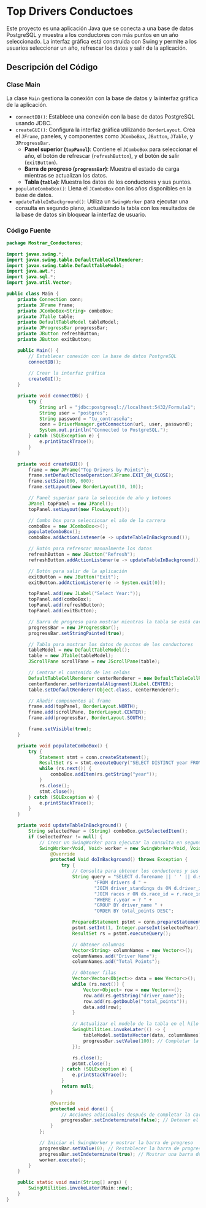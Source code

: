 # Top Drivers Conductoes

Este proyecto es una aplicación Java que se conecta a una base de datos PostgreSQL y muestra a los conductores con más puntos en un año seleccionado. La interfaz gráfica está construida con Swing y permite a los usuarios seleccionar un año, refrescar los datos y salir de la aplicación.

## Descripción del Código

### Clase Main

La clase `Main` gestiona la conexión con la base de datos y la interfaz gráfica de la aplicación.

- `connectDB()`: Establece una conexión con la base de datos PostgreSQL usando JDBC.
- `createGUI()`: Configura la interfaz gráfica utilizando `BorderLayout`. Crea el `JFrame`, paneles, y componentes como `JComboBox`, `JButton`, `JTable`, y `JProgressBar`.
  - **Panel superior (`topPanel`)**: Contiene el `JComboBox` para seleccionar el año, el botón de refrescar (`refreshButton`), y el botón de salir (`exitButton`).
  - **Barra de progreso (`progressBar`)**: Muestra el estado de carga mientras se actualizan los datos.
  - **Tabla (`table`)**: Muestra los datos de los conductores y sus puntos.
- `populateComboBox()`: Llena el `JComboBox` con los años disponibles en la base de datos.
- `updateTableInBackground()`: Utiliza un `SwingWorker` para ejecutar una consulta en segundo plano, actualizando la tabla con los resultados de la base de datos sin bloquear la interfaz de usuario.

### Código Fuente

```java
package Mostrar_Conductores;

import javax.swing.*;
import javax.swing.table.DefaultTableCellRenderer;
import javax.swing.table.DefaultTableModel;
import java.awt.*;
import java.sql.*;
import java.util.Vector;

public class Main {
    private Connection conn;
    private JFrame frame;
    private JComboBox<String> comboBox;
    private JTable table;
    private DefaultTableModel tableModel;
    private JProgressBar progressBar;
    private JButton refreshButton;
    private JButton exitButton;

    public Main() {
        // Establecer conexión con la base de datos PostgreSQL
        connectDB();
        
        // Crear la interfaz gráfica
        createGUI();
    }

    private void connectDB() {
        try {
            String url = "jdbc:postgresql://localhost:5432/Formula1";
            String user = "postgres";
            String password = "tu_contraseña";
            conn = DriverManager.getConnection(url, user, password);
            System.out.println("Connected to PostgreSQL.");
        } catch (SQLException e) {
            e.printStackTrace();
        }
    }

    private void createGUI() {
        frame = new JFrame("Top Drivers by Points");
        frame.setDefaultCloseOperation(JFrame.EXIT_ON_CLOSE);
        frame.setSize(800, 600);
        frame.setLayout(new BorderLayout(10, 10));

        // Panel superior para la selección de año y botones
        JPanel topPanel = new JPanel();
        topPanel.setLayout(new FlowLayout());

        // Combo box para seleccionar el año de la carrera
        comboBox = new JComboBox<>();
        populateComboBox();
        comboBox.addActionListener(e -> updateTableInBackground());

        // Botón para refrescar manualmente los datos
        refreshButton = new JButton("Refresh");
        refreshButton.addActionListener(e -> updateTableInBackground());

        // Botón para salir de la aplicación
        exitButton = new JButton("Exit");
        exitButton.addActionListener(e -> System.exit(0));

        topPanel.add(new JLabel("Select Year:"));
        topPanel.add(comboBox);
        topPanel.add(refreshButton);
        topPanel.add(exitButton);

        // Barra de progreso para mostrar mientras la tabla se está cargando
        progressBar = new JProgressBar();
        progressBar.setStringPainted(true);

        // Tabla para mostrar los datos de puntos de los conductores
        tableModel = new DefaultTableModel();
        table = new JTable(tableModel);
        JScrollPane scrollPane = new JScrollPane(table);

        // Centrar el contenido de las celdas
        DefaultTableCellRenderer centerRenderer = new DefaultTableCellRenderer();
        centerRenderer.setHorizontalAlignment(JLabel.CENTER);
        table.setDefaultRenderer(Object.class, centerRenderer);

        // Añadir componentes al frame
        frame.add(topPanel, BorderLayout.NORTH);
        frame.add(scrollPane, BorderLayout.CENTER);
        frame.add(progressBar, BorderLayout.SOUTH);

        frame.setVisible(true);
    }

    private void populateComboBox() {
        try {
            Statement stmt = conn.createStatement();
            ResultSet rs = stmt.executeQuery("SELECT DISTINCT year FROM races ORDER BY year DESC");
            while (rs.next()) {
                comboBox.addItem(rs.getString("year"));
            }
            rs.close();
            stmt.close();
        } catch (SQLException e) {
            e.printStackTrace();
        }
    }

    private void updateTableInBackground() {
        String selectedYear = (String) comboBox.getSelectedItem();
        if (selectedYear != null) {
            // Crear un SwingWorker para ejecutar la consulta en segundo plano
            SwingWorker<Void, Void> worker = new SwingWorker<Void, Void>() {
                @Override
                protected Void doInBackground() throws Exception {
                    try {
                        // Consulta para obtener los conductores y sus puntos totales para el año seleccionado
                        String query = "SELECT d.forename || ' ' || d.surname AS driver_name, SUM(ds.points) AS total_points " +
                                "FROM drivers d " +
                                "JOIN driver_standings ds ON d.driver_id = ds.driver_id " +
                                "JOIN races r ON ds.race_id = r.race_id " +
                                "WHERE r.year = ? " +
                                "GROUP BY driver_name " +
                                "ORDER BY total_points DESC";

                        PreparedStatement pstmt = conn.prepareStatement(query);
                        pstmt.setInt(1, Integer.parseInt(selectedYear));
                        ResultSet rs = pstmt.executeQuery();

                        // Obtener columnas
                        Vector<String> columnNames = new Vector<>();
                        columnNames.add("Driver Name");
                        columnNames.add("Total Points");

                        // Obtener filas
                        Vector<Vector<Object>> data = new Vector<>();
                        while (rs.next()) {
                            Vector<Object> row = new Vector<>();
                            row.add(rs.getString("driver_name"));
                            row.add(rs.getDouble("total_points"));
                            data.add(row);
                        }

                        // Actualizar el modelo de la tabla en el hilo de eventos de Swing
                        SwingUtilities.invokeLater(() -> {
                            tableModel.setDataVector(data, columnNames);
                            progressBar.setValue(100); // Completar la barra de progreso
                        });

                        rs.close();
                        pstmt.close();
                    } catch (SQLException e) {
                        e.printStackTrace();
                    }
                    return null;
                }

                @Override
                protected void done() {
                    // Acciones adicionales después de completar la carga de datos
                    progressBar.setIndeterminate(false); // Detener el estado indeterminado
                }
            };

            // Iniciar el SwingWorker y mostrar la barra de progreso
            progressBar.setValue(0); // Restablecer la barra de progreso
            progressBar.setIndeterminate(true); // Mostrar una barra de progreso indeterminada
            worker.execute();
        }
    }

    public static void main(String[] args) {
        SwingUtilities.invokeLater(Main::new);
    }
}
